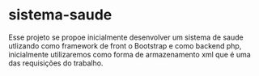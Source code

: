 # sistema-saude

Esse projeto se propoe inicialmente desenvolver um sistema de saude utlizando como framework de front o Bootstrap e como backend php, 
inicialmente utilizaremos como forma de armazenamento xml que é uma das requisições do trabalho.
